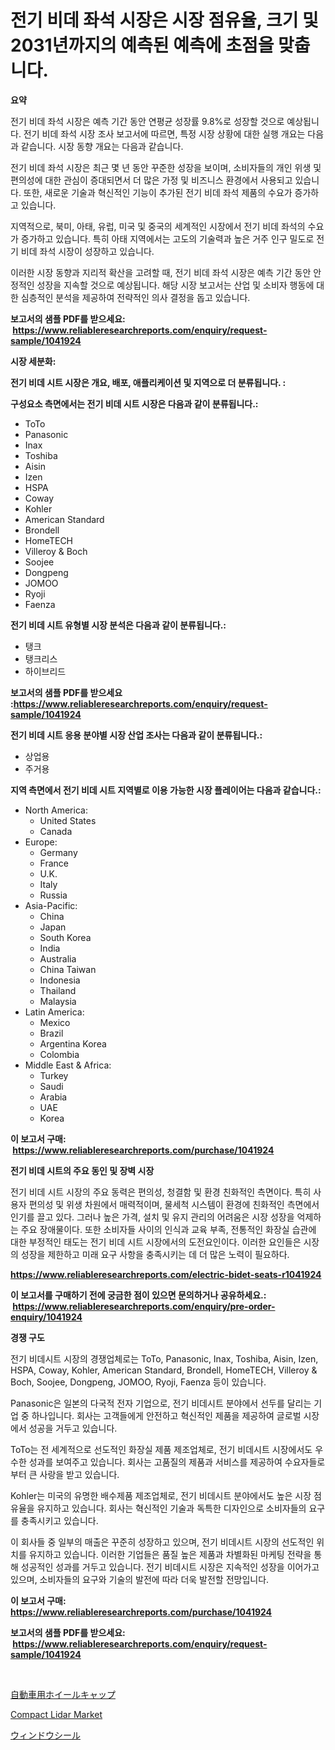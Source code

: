 <p><h1>전기 비데 좌석 시장은 시장 점유율, 크기 및 2031년까지의 예측된 예측에 초점을 맞춥니다.</h1></p><p><strong>요약</strong></p>
<p><p>전기 비데 좌석 시장은 예측 기간 동안 연평균 성장률 9.8%로 성장할 것으로 예상됩니다. 전기 비데 좌석 시장 조사 보고서에 따르면, 특정 시장 상황에 대한 실행 개요는 다음과 같습니다. 시장 동향 개요는 다음과 같습니다.</p><p>전기 비데 좌석 시장은 최근 몇 년 동안 꾸준한 성장을 보이며, 소비자들의 개인 위생 및 편의성에 대한 관심이 증대되면서 더 많은 가정 및 비즈니스 환경에서 사용되고 있습니다. 또한, 새로운 기술과 혁신적인 기능이 추가된 전기 비데 좌석 제품의 수요가 증가하고 있습니다.</p><p>지역적으로, 북미, 아태, 유럽, 미국 및 중국의 세계적인 시장에서 전기 비데 좌석의 수요가 증가하고 있습니다. 특히 아태 지역에서는 고도의 기술력과 높은 거주 인구 밀도로 전기 비데 좌석 시장이 성장하고 있습니다.</p><p>이러한 시장 동향과 지리적 확산을 고려할 때, 전기 비데 좌석 시장은 예측 기간 동안 안정적인 성장을 지속할 것으로 예상됩니다. 해당 시장 보고서는 산업 및 소비자 행동에 대한 심층적인 분석을 제공하여 전략적인 의사 결정을 돕고 있습니다.</p></p>
<p><strong>보고서의 샘플 PDF를 받으세요: &nbsp;<a href="https://www.reliableresearchreports.com/enquiry/request-sample/1041924">https://www.reliableresearchreports.com/enquiry/request-sample/1041924</a></strong></p>
<p><strong>시장 세분화:</strong></p>
<p><strong> 전기 비데 시트 시장은 개요, 배포, 애플리케이션 및 지역으로 더 분류됩니다. :</strong></p>
<p><strong>구성요소 측면에서는 전기 비데 시트 시장은 다음과 같이 분류됩니다.:</strong></p>
<p><ul><li>ToTo</li><li>Panasonic</li><li>Inax</li><li>Toshiba</li><li>Aisin</li><li>Izen</li><li>HSPA</li><li>Coway</li><li>Kohler</li><li>American Standard</li><li>Brondell</li><li>HomeTECH</li><li>Villeroy & Boch</li><li>Soojee</li><li>Dongpeng</li><li>JOMOO</li><li>Ryoji</li><li>Faenza</li></ul></p>
<p><strong> 전기 비데 시트 유형별 시장 분석은 다음과 같이 분류됩니다.:</strong></p>
<p><ul><li>탱크</li><li>탱크리스</li><li>하이브리드</li></ul></p>
<p><strong>보고서의 샘플 PDF를 받으세요 :<a href="https://www.reliableresearchreports.com/enquiry/request-sample/1041924">https://www.reliableresearchreports.com/enquiry/request-sample/1041924</a></strong></p>
<p><strong> 전기 비데 시트 응용 분야별 시장 산업 조사는 다음과 같이 분류됩니다.:</strong></p>
<p><ul><li>상업용</li><li>주거용</li></ul></p>
<p><strong>지역 측면에서 전기 비데 시트 지역별로 이용 가능한 시장 플레이어는 다음과 같습니다.:</strong></p>
<p><ul>
    <li>
        North America:
        <ul>
            <li>United States</li>
            <li>Canada</li>
        </ul>
    </li>
    <li>
        Europe:
        <ul>
            <li>Germany</li>
            <li>France</li>
            <li>U.K.</li>
            <li>Italy</li>
            <li>Russia</li>
        </ul>
    </li>
    <li>
        Asia-Pacific:
        <ul>
            <li>China</li>
            <li>Japan</li>
            <li>South Korea</li>
            <li>India</li>
            <li>Australia</li>
            <li>China Taiwan</li>
            <li>Indonesia</li>
            <li>Thailand</li>
            <li>Malaysia</li>
        </ul>
    </li>
    <li>
        Latin America:
        <ul>
            <li>Mexico</li>
            <li>Brazil</li>
            <li>Argentina Korea</li>
            <li>Colombia</li>
        </ul>
    </li>
    <li>
        Middle East & Africa:
        <ul>
            <li>Turkey</li>
            <li>Saudi</li>
            <li>Arabia</li>
            <li>UAE</li>
            <li>Korea</li>
        </ul>
    </li>
    </ul></p>
<p><strong>이 보고서 구매: &nbsp;<a href="https://www.reliableresearchreports.com/purchase/1041924">https://www.reliableresearchreports.com/purchase/1041924</a></strong></p>
<p><strong>전기 비데 시트의 주요 동인 및 장벽 시장</strong></p>
<p><p>전기 비데 시트 시장의 주요 동력은 편의성, 청결함 및 환경 친화적인 측면이다. 특히 사용자 편의성 및 위생 차원에서 매력적이며, 물세척 시스템이 환경에 친화적인 측면에서 인기를 끌고 있다. 그러나 높은 가격, 설치 및 유지 관리의 어려움은 시장 성장을 억제하는 주요 장애물이다. 또한 소비자들 사이의 인식과 교육 부족, 전통적인 화장실 습관에 대한 부정적인 태도는 전기 비데 시트 시장에서의 도전요인이다. 이러한 요인들은 시장의 성장을 제한하고 미래 요구 사항을 충족시키는 데 더 많은 노력이 필요하다.</p></p>
<p><strong><a href="https://www.reliableresearchreports.com/electric-bidet-seats-r1041924">https://www.reliableresearchreports.com/electric-bidet-seats-r1041924</a></strong></p>
<p><strong>이 보고서를 구매하기 전에 궁금한 점이 있으면 문의하거나 공유하세요.: &nbsp;<a href="https://www.reliableresearchreports.com/enquiry/pre-order-enquiry/1041924">https://www.reliableresearchreports.com/enquiry/pre-order-enquiry/1041924</a></strong></p>
<p><strong>경쟁 구도</strong></p>
<p><p>전기 비데시트 시장의 경쟁업체로는 ToTo, Panasonic, Inax, Toshiba, Aisin, Izen, HSPA, Coway, Kohler, American Standard, Brondell, HomeTECH, Villeroy & Boch, Soojee, Dongpeng, JOMOO, Ryoji, Faenza 등이 있습니다. </p><p>Panasonic은 일본의 다국적 전자 기업으로, 전기 비데시트 분야에서 선두를 달리는 기업 중 하나입니다. 회사는 고객들에게 안전하고 혁신적인 제품을 제공하여 글로벌 시장에서 성공을 거두고 있습니다. </p><p>ToTo는 전 세계적으로 선도적인 화장실 제품 제조업체로, 전기 비데시트 시장에서도 우수한 성과를 보여주고 있습니다. 회사는 고품질의 제품과 서비스를 제공하여 수요자들로부터 큰 사랑을 받고 있습니다.</p><p>Kohler는 미국의 유명한 배수제품 제조업체로, 전기 비데시트 분야에서도 높은 시장 점유율을 유지하고 있습니다. 회사는 혁신적인 기술과 독특한 디자인으로 소비자들의 요구를 충족시키고 있습니다.</p><p>이 회사들 중 일부의 매출은 꾸준히 성장하고 있으며, 전기 비데시트 시장의 선도적인 위치를 유지하고 있습니다. 이러한 기업들은 품질 높은 제품과 차별화된 마케팅 전략을 통해 성공적인 성과를 거두고 있습니다. 전기 비데시트 시장은 지속적인 성장을 이어가고 있으며, 소비자들의 요구와 기술의 발전에 따라 더욱 발전할 전망입니다.</p></p>
<p><strong>이 보고서 구매: &nbsp; <a href="https://www.reliableresearchreports.com/purchase/1041924">https://www.reliableresearchreports.com/purchase/1041924</a></strong></p>
<p><strong>보고서의 샘플 PDF를 받으세요: &nbsp;<a href="https://www.reliableresearchreports.com/enquiry/request-sample/1041924">https://www.reliableresearchreports.com/enquiry/request-sample/1041924</a></strong><strong></strong></p>
<p>&nbsp;</p>
<p><p><a href="https://github.com/marbadji/Market-Research-Report-List-1/blob/main/845984331855.md">自動車用ホイールキャップ</a></p><p><a href="https://github.com/mancsybtousav/Market-Research-Report-List-2/blob/main/compact-lidar-market.md">Compact Lidar Market</a></p><p><a href="https://github.com/KaydenJohns1964/Market-Research-Report-List-1/blob/main/586635531856.md">ウィンドウシール</a></p></p>